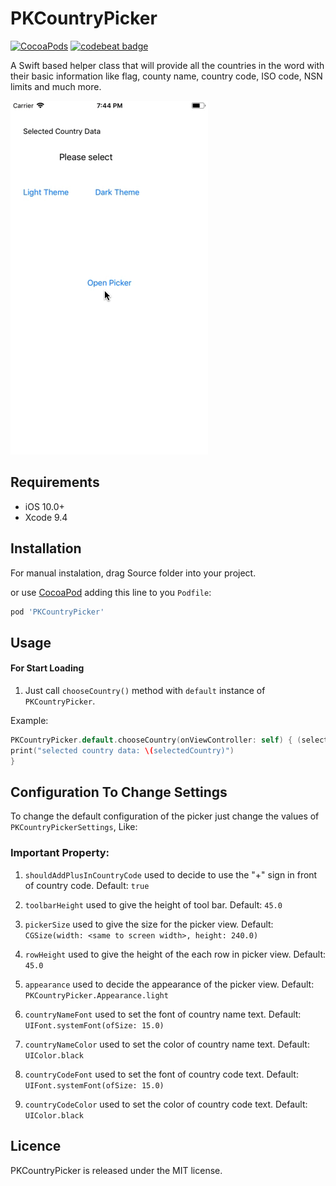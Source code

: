 
# PKCountryPicker

[![CocoaPods](https://img.shields.io/cocoapods/p/FaveButton.svg)](https://cocoapods.org/pods/PKCountryPicker)
[![codebeat badge](https://codebeat.co/badges/580517f8-efc8-4d20-89aa-900531610144)](https://codebeat.co/projects/github-com-bestiosdeveloper-pkcountrypicker-master)

A Swift based helper class that will provide all the countries in the word with their basic information like flag, county name, country code, ISO code, NSN limits and much more.


![preview](https://github.com/bestiosdeveloper/PKCountryPicker/blob/master/PKCountryPickerViewDemo/PKCountryPicker.gif)


## Requirements

- iOS 10.0+
- Xcode 9.4

## Installation

For manual instalation, drag Source folder into your project.

or use [CocoaPod](https://cocoapods.org) adding this line to you `Podfile`:

```ruby
pod 'PKCountryPicker'
```

## Usage

#### For Start Loading

1) Just call `chooseCountry()` method with `default` instance of `PKCountryPicker`.

Example:

```swift
PKCountryPicker.default.chooseCountry(onViewController: self) { (selectedCountry) in
print("selected country data: \(selectedCountry)")
}
```

## Configuration To Change Settings 

To change the default configuration of the picker just change the values of  `PKCountryPickerSettings`, Like:

### Important Property:

1) `shouldAddPlusInCountryCode` used to decide to use the "+" sign in front of country code. Default: `true`

2) `toolbarHeight` used to give the height of tool bar. Default: `45.0`

3) `pickerSize` used to give the size for the picker view. Default: `CGSize(width: <same to screen width>, height: 240.0)`

4) `rowHeight` used to give the height of the each row in picker view.  Default: `45.0`

5) `appearance` used to decide the appearance of the picker view.  Default: `PKCountryPicker.Appearance.light`

6) `countryNameFont` used to set the font of country name text.  Default: `UIFont.systemFont(ofSize: 15.0)`

7) `countryNameColor` used to set the color of country name text.  Default: `UIColor.black`

8) `countryCodeFont` used to set the font of country code text.  Default: `UIFont.systemFont(ofSize: 15.0)`

9) `countryCodeColor` used to set the color of country code text.  Default: `UIColor.black`

## Licence

PKCountryPicker is released under the MIT license.
